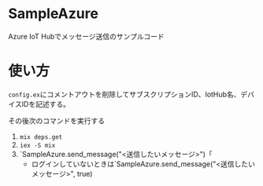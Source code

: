 # SampleAzure

Azure IoT Hubでメッセージ送信のサンプルコード

# 使い方

`config.ex`にコメントアウトを削除してサブスクリプションID、IotHub名、デバイスIDを記述する。

その後次のコマンドを実行する
1. `mix deps.get`
2. `iex -S mix`
3. `SampleAzure.send_message("<送信したいメッセージ>")「
   * ログインしていないときは`SampleAzure.send_message("<送信したいメッセージ>", true)